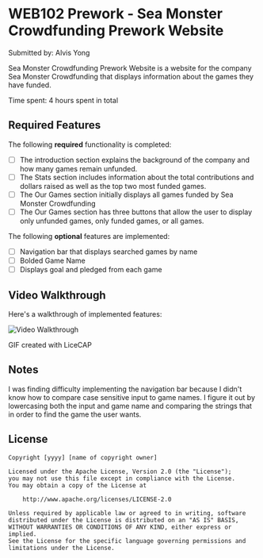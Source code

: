 # WEB102 Prework - Sea Monster Crowdfunding Prework Website

Submitted by: Alvis Yong

Sea Monster Crowdfunding Prework Website is a website for the company Sea Monster Crowdfunding that displays information about the games they have funded.

Time spent: 4 hours spent in total

## Required Features

The following **required** functionality is completed:

* [ ] The introduction section explains the background of the company and how many games remain unfunded.
* [ ] The Stats section includes information about the total contributions and dollars raised as well as the top two most funded games.
* [ ] The Our Games section initially displays all games funded by Sea Monster Crowdfunding
* [ ] The Our Games section has three buttons that allow the user to display only unfunded games, only funded games, or all games.

The following **optional** features are implemented:

* [ ] Navigation bar that displays searched games by name
* [ ] Bolded Game Name
* [ ] Displays goal and pledged from each game

## Video Walkthrough

Here's a walkthrough of implemented features:

<img src='https://media.giphy.com/media/v1.Y2lkPTc5MGI3NjExMzFpdm5yODJ3bHM4cmNhbzVwd3puZ2ZxZ3pnaXQ0Ym1rNTh2OWcydCZlcD12MV9pbnRlcm5hbF9naWZfYnlfaWQmY3Q9Zw/JYwOlvZW7ZSAkwhGgL/giphy.gif' title='Video Walkthrough' width='' alt='Video Walkthrough' />

<!-- Replace this with whatever GIF tool you used! -->
GIF created with LiceCAP
<!-- Recommended tools:
[Kap](https://getkap.co/) for macOS
[ScreenToGif](https://www.screentogif.com/) for Windows
[peek](https://github.com/phw/peek) for Linux. -->

## Notes

I was finding difficulty implementing the navigation bar because I didn't know how to compare case sensitive input to game names. I figure it out by lowercasing both the input and game name and comparing the strings that in order to find the game the user wants.

## License

    Copyright [yyyy] [name of copyright owner]

    Licensed under the Apache License, Version 2.0 (the "License");
    you may not use this file except in compliance with the License.
    You may obtain a copy of the License at

        http://www.apache.org/licenses/LICENSE-2.0

    Unless required by applicable law or agreed to in writing, software
    distributed under the License is distributed on an "AS IS" BASIS,
    WITHOUT WARRANTIES OR CONDITIONS OF ANY KIND, either express or implied.
    See the License for the specific language governing permissions and
    limitations under the License.
